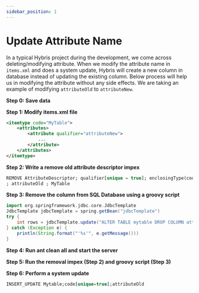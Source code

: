 ```yaml
---
sidebar_position: 1
---
```


# Update Attribute Name

In a typical Hybris project during the development, 
we come across deleting/modifying attribute. 
When we modify the attribute name in `items.xml` and does a system update, 
Hybris will create a new column in database instead of updating the existing column. 
Below process will help us in modifying the attribute without any side effects. 
We are taking an example of modifying `attributeOld` to `attributeNew`.

**Step 0: Save data**

**Step 1: Modify items.xml file**

```xml
<itemtype code="MyTable">
    <attributes>
        <attribute qualifier="attributeNew">
            ...
        </attribute>
    </attributes>
</itemtype>
```

**Step 2: Write a remove old attribute descriptor impex**

```sql
REMOVE AttributeDescriptor; qualifier[unique = true]; enclosingType(code)[unique = true]
; attributeOld ; MyTable
```

**Step 3: Remove the column from SQL Database using a groovy script**

```groovy
import org.springframework.jdbc.core.JdbcTemplate
JdbcTemplate jdbcTemplate = spring.getBean("jdbcTemplate")
try {
    int rows = jdbcTemplate.update("ALTER TABLE mytable DROP COLUMN attributeold;")
} catch (Exception e) {
    println(String.format("'%s'", e.getMessage()))
}
```

**Step 4: Run ant clean all and start the server**

**Step 5: Run the removal impex (Step 2) and groovy script (Step 3)**

**Step 6: Perform a system update**

```sql
INSERT_UPDATE Mytable;code[unique=true];attributeOld
```
